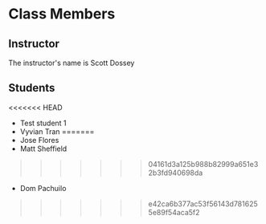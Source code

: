 # Class Members

## Instructor

The instructor's name is Scott Dossey

## Students

<<<<<<< HEAD
* Test student 1
* Vyvian Tran
=======
* Jose Flores
* Matt Sheffield
>>>>>>> 04161d3a125b988b82999a651e32b3fd940698da
* Dom Pachuilo
>>>>>>> e42ca6b377ac53f56143d7816255e89f54aca5f2
